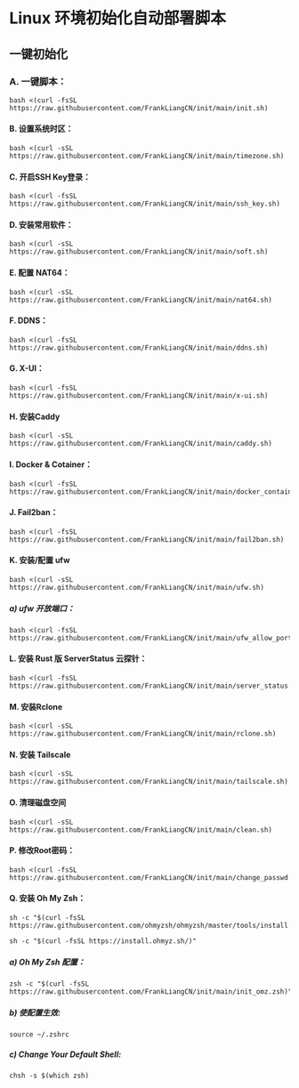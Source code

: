 #  Linux 环境初始化自动部署脚本

## 一键初始化

### A. 一键脚本：
```
bash <(curl -fsSL https://raw.githubusercontent.com/FrankLiangCN/init/main/init.sh)
```

#### B. 设置系统时区：
```
bash <(curl -sSL https://raw.githubusercontent.com/FrankLiangCN/init/main/timezone.sh)
```

#### C. 开启SSH Key登录：
```
bash <(curl -fsSL https://raw.githubusercontent.com/FrankLiangCN/init/main/ssh_key.sh)
```

#### D. 安装常用软件：
```
bash <(curl -sSL https://raw.githubusercontent.com/FrankLiangCN/init/main/soft.sh)
```

#### E. 配置 NAT64：
```
bash <(curl -sSL https://raw.githubusercontent.com/FrankLiangCN/init/main/nat64.sh)
```

#### F. DDNS：
```
bash <(curl -fsSL https://raw.githubusercontent.com/FrankLiangCN/init/main/ddns.sh)
```

#### G. X-UI：
```
bash <(curl -fsSL https://raw.githubusercontent.com/FrankLiangCN/init/main/x-ui.sh)
```
#### H. 安装Caddy
```
bash <(curl -sSL https://raw.githubusercontent.com/FrankLiangCN/init/main/caddy.sh)
```

#### I. Docker & Cotainer：
```
bash <(curl -fsSL https://raw.githubusercontent.com/FrankLiangCN/init/main/docker_container.sh)
```

#### J. Fail2ban：
```
bash <(curl -fsSL https://raw.githubusercontent.com/FrankLiangCN/init/main/fail2ban.sh)
```

#### K. 安装/配置 ufw
```
bash <(curl -sSL https://raw.githubusercontent.com/FrankLiangCN/init/main/ufw.sh)
```
##### a) ufw 开放端口：
```
bash <(curl -fsSL https://raw.githubusercontent.com/FrankLiangCN/init/main/ufw_allow_port.sh)
```

#### L. 安装 Rust 版 ServerStatus 云探针：
```
bash <(curl -fsSL https://raw.githubusercontent.com/FrankLiangCN/init/main/server_status.sh)
```

#### M. 安装Rclone
```
bash <(curl -sSL https://raw.githubusercontent.com/FrankLiangCN/init/main/rclone.sh)
```

#### N. 安装 Tailscale
```
bash <(curl -sSL https://raw.githubusercontent.com/FrankLiangCN/init/main/tailscale.sh)
```

#### O. 清理磁盘空间
```
bash <(curl -sSL https://raw.githubusercontent.com/FrankLiangCN/init/main/clean.sh)
```

#### P. 修改Root密码：
```
bash <(curl -fsSL https://raw.githubusercontent.com/FrankLiangCN/init/main/change_passwd.sh)
```

#### Q. 安装 Oh My Zsh：
```
sh -c "$(curl -fsSL https://raw.githubusercontent.com/ohmyzsh/ohmyzsh/master/tools/install.sh)"
```
```
sh -c "$(curl -fsSL https://install.ohmyz.sh/)"
```
##### a) Oh My Zsh 配置：
```
zsh -c "$(curl -fsSL https://raw.githubusercontent.com/FrankLiangCN/init/main/init_omz.zsh)"
```
##### b) 使配置生效:
```
source ~/.zshrc
```
##### c) Change Your Default Shell:
```
chsh -s $(which zsh)
```
